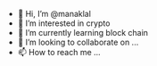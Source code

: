 - 👋 Hi, I’m @manaklal
- 👀 I’m interested in crypto
- 🌱 I’m currently learning block chain
- 💞️ I’m looking to collaborate on ...
- 📫 How to reach me ...

<!---
manaklal/manaklal is a ✨ special ✨ repository because its `README.md` (this file) appears on your GitHub profile.
You can click the Preview link to take a look at your changes.
--->
